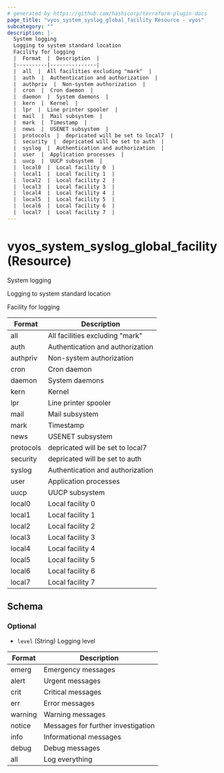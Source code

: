 ```yaml
---
# generated by https://github.com/hashicorp/terraform-plugin-docs
page_title: "vyos_system_syslog_global_facility Resource - vyos"
subcategory: ""
description: |-
  System logging
  Logging to system standard location
  Facility for logging
  |  Format  |  Description  |
  |----------|---------------|
  |  all  |  All facilities excluding "mark"  |
  |  auth  |  Authentication and authorization  |
  |  authpriv  |  Non-system authorization  |
  |  cron  |  Cron daemon  |
  |  daemon  |  System daemons  |
  |  kern  |  Kernel  |
  |  lpr  |  Line printer spooler  |
  |  mail  |  Mail subsystem  |
  |  mark  |  Timestamp  |
  |  news  |  USENET subsystem  |
  |  protocols  |  depricated will be set to local7  |
  |  security  |  depricated will be set to auth  |
  |  syslog  |  Authentication and authorization  |
  |  user  |  Application processes  |
  |  uucp  |  UUCP subsystem  |
  |  local0  |  Local facility 0  |
  |  local1  |  Local facility 1  |
  |  local2  |  Local facility 2  |
  |  local3  |  Local facility 3  |
  |  local4  |  Local facility 4  |
  |  local5  |  Local facility 5  |
  |  local6  |  Local facility 6  |
  |  local7  |  Local facility 7  |
---
```


# vyos_system_syslog_global_facility (Resource)

System logging

Logging to system standard location

Facility for logging

|  Format  |  Description  |
|----------|---------------|
|  all  |  All facilities excluding "mark"  |
|  auth  |  Authentication and authorization  |
|  authpriv  |  Non-system authorization  |
|  cron  |  Cron daemon  |
|  daemon  |  System daemons  |
|  kern  |  Kernel  |
|  lpr  |  Line printer spooler  |
|  mail  |  Mail subsystem  |
|  mark  |  Timestamp  |
|  news  |  USENET subsystem  |
|  protocols  |  depricated will be set to local7  |
|  security  |  depricated will be set to auth  |
|  syslog  |  Authentication and authorization  |
|  user  |  Application processes  |
|  uucp  |  UUCP subsystem  |
|  local0  |  Local facility 0  |
|  local1  |  Local facility 1  |
|  local2  |  Local facility 2  |
|  local3  |  Local facility 3  |
|  local4  |  Local facility 4  |
|  local5  |  Local facility 5  |
|  local6  |  Local facility 6  |
|  local7  |  Local facility 7  |



<!-- schema generated by tfplugindocs -->
## Schema

### Optional

- `level` (String) Logging level

|  Format  |  Description  |
|----------|---------------|
|  emerg  |  Emergency messages  |
|  alert  |  Urgent messages  |
|  crit  |  Critical messages  |
|  err  |  Error messages  |
|  warning  |  Warning messages  |
|  notice  |  Messages for further investigation  |
|  info  |  Informational messages  |
|  debug  |  Debug messages  |
|  all  |  Log everything  |
